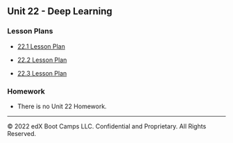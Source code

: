 ## Unit 22 - Deep Learning

### Lesson Plans

* [22.1 Lesson Plan](1/LessonPlan.md)

* [22.2 Lesson Plan](2/LessonPlan.md)

* [22.3 Lesson Plan](3/LessonPlan.md)

### Homework

* There is no Unit 22 Homework.

---

© 2022 edX Boot Camps LLC. Confidential and Proprietary. All Rights Reserved.
